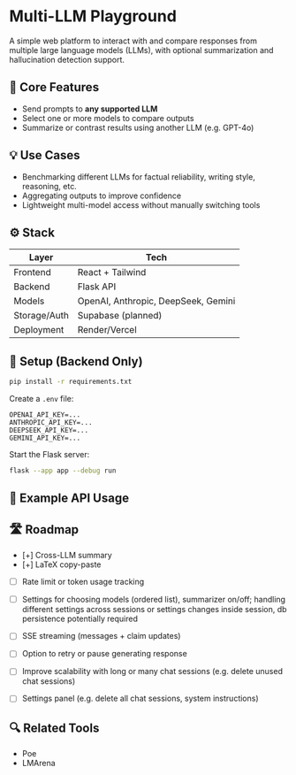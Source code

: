 # Multi-LLM Playground

A simple web platform to interact with and compare responses from multiple large language models (LLMs), with optional summarization and hallucination detection support.

## 🔧 Core Features

- Send prompts to **any supported LLM**
- Select one or more models to compare outputs
- Summarize or contrast results using another LLM (e.g. GPT-4o)

## 💡 Use Cases

- Benchmarking different LLMs for factual reliability, writing style, reasoning, etc.
- Aggregating outputs to improve confidence
- Lightweight multi-model access without manually switching tools

## ⚙️ Stack

| Layer        | Tech                          |
|--------------|-------------------------------|
| Frontend     | React + Tailwind              |
| Backend      | Flask API                     |
| Models       | OpenAI, Anthropic, DeepSeek, Gemini |
| Storage/Auth | Supabase (planned)            |
| Deployment   | Render/Vercel                 |

## 🚀 Setup (Backend Only)

```bash
pip install -r requirements.txt
```

Create a `.env` file:

```
OPENAI_API_KEY=...
ANTHROPIC_API_KEY=...
DEEPSEEK_API_KEY=...
GEMINI_API_KEY=...
```

Start the Flask server:

```bash
flask --app app --debug run
```

## 🧪 Example API Usage



## 🛣 Roadmap
- [+] Cross-LLM summary
- [+] LaTeX copy-paste
- [ ] Rate limit or token usage tracking
- [ ] Settings for choosing models (ordered list), summarizer on/off; handling different settings across sessions or settings changes inside session, db persistence potentially required
- [ ] SSE streaming (messages + claim updates)
- [ ] Option to retry or pause generating response
- [ ] Improve scalability with long or many chat sessions (e.g. delete unused chat sessions)
- [ ] Settings panel (e.g. delete all chat sessions, system instructions)


## 🔍 Related Tools

- Poe
- LMArena
